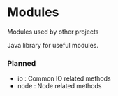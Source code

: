 # Modules
Modules used by other projects

Java library for useful modules.

### Planned
- io : Common IO related methods
- node : Node related methods
